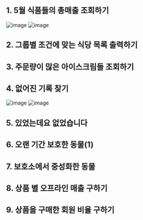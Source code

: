 ## 1. 5월 식품들의 총매출 조회하기
![image](https://user-images.githubusercontent.com/102525066/204169113-e8118b92-5a11-42d4-96df-c7fa35f5af7f.png)
![image](https://user-images.githubusercontent.com/102525066/204169149-5bfb6d9c-fa0a-4380-b46f-b61369230879.png)

## 2. 그룹별 조건에 맞는 식당 목록 출력하기
## 3. 주문량이 많은 아이스크림들 조회하기
## 4. 없어진 기록 찾기
![image](https://user-images.githubusercontent.com/102525066/200533151-5fe97741-2508-46e2-a841-f7e21d837337.png)
![image](https://user-images.githubusercontent.com/102525066/200533235-999b0736-6be4-4a8f-b066-5b9fd41bfea2.png)

## 5. 있었는데요 없었습니다
## 6. 오랜 기간 보호한 동물(1)
## 7. 보호소에서 중성화한 동물
## 8. 상품 별 오프라인 매출 구하기
## 9. 상품을 구매한 회원 비율 구하기
